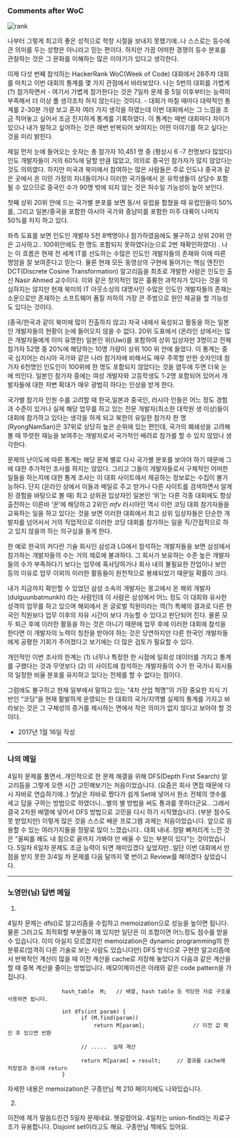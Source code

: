 
### Comments after WoC


![rank](https://cloud.githubusercontent.com/assets/5623445/21991503/e5344164-dbe0-11e6-8974-4a8492b8994b.PNG)

나부터 그렇게 최고의 좋은 성적으로 학창 시절을 보내지 못했기에..나 스스로는 등수에 큰 의미를 두는 성향은 아니라고 믿는 편이다. 하지만 가끔 어떠한 경쟁의 등수 분포를 관찰하는 것은 그 문화를 이해하는 많은 이야기가 있다고 생각한다. 

이제 다섯 번째 참석하는 HackerRank WoC(Week of Code) 대회에서 28주차 대회를 마치고 이번 대회의 통계를 몇 가지 관점에서 바라보았다. 나는 5번의 대회를 가볍게(?) 참가하면서 - 여기서 가볍게 참가한다는 것은 7일차 문제 중 5일 이후부터는 능력이 부족해서 더 이상 풀 생각조차 하지 않는다는 것이다. - 대회가 마칠 때마다 대략적인 통계를 2-30분 가량 보고 혼자 여러 가지 생각을 하였는데 이번 대회에서는 그 느낌을 조금 적어놓고 싶어서 조금 진지하게 통계를 기록하였다. 이 통계는 매번 대회마다 차이가 있으나 내가 말하고 싶어하는 것은 매번 반복되어 보여지는 어떤 이야기를 하고 싶다는 것을 미리 밝힌다.

제일 먼저 눈에 들어오는 숫자는 총 참가자 10,451 명 중 (평상시 6 -7 천명보다 많았다) 인도 개발자들이 거의 60%에 달할 만큼 많았고, 의의로 중국인 참가자가 많지 않았다는 것도  의외였다. 하지만 미국과 북미에서 참여하는 많은 사람들은 주로 인도나 중국과 같은 곳에서 온 이민 가정의 자녀들이거나 이러한 국가들에서 온 유학생들이 상당수 포함될 수 있으므로 중국인 수가 90명 밖에 되지 않는 것은 허수일 가능성이 높아 보인다. 

첫째 상위 20위 안에 드는 국가별 분포를 보면 동/서 유럽을 합쳤을 때 유럽인들이 50% 를, 그리고 일본/중국을 포함한 아시아 국가와 중남미를 포함한 미주 대륙이 나머지 50%를 차지 하고 있다. 

좌측 도표를 보면 인도인 개발자 5천 8백명이나 참가하였음에도 불구하고 상위 20위 안은 고사하고.. 100위안에도 한 명도 포함되지 못하였다(눈으로 2번 재확인하였다) . 나는 이 흐름은 현재 전 세계 IT를 선도하는 수많은 인도인 개발자들의 존재와 이에 따른 명암을 잘 보여준다고 믿는다. 물론 현재 모든 동영상의 구현에 들어가는 핵심 엔진인 DCT(Discrete Cosine Transformation) 알고리듬을 최초로 개발한 사람은 인도인 출신 Nasir Ahmed 교수이다. 이와 같은 창의적인 많은 훌륭한 과학자가 있다는 것을 의심하지는 않지만 현재 북미의 IT 아웃소싱의 대명사인 수많은 인도인 개발자들의 존재는 소문으로만 존재하는 소프트웨어 품질 저하의 가장 큰 주범으로 원인 제공을 할 가능성도 있다는 것이다. 

(중국/한국과 같이 북미에 많이 진출하지 않고) 자국 내에서 육성되고 활동을 하는 일본인 개발자들의 현황이 눈에 들어오지 않을 수 없다. 20위 도표에서 (온라인 상에서는 많은 개발자들에게 이미 유명한) 일본인 위(Uwi)를 포함하여 상위 입상자만 3명이고 전체 참가자 52명 중 20%에 해당하는 10명 가량이 상위 100 위 안에 들었다. 이 통계는 중국 심지어는 러시아 국가와 같은 나라 참가자에 비해서도 매우 주목할 만한 숫자인데 참가자 6천명인 인도인이 100위에 한 명도 포함되지 않았다는 것을 염두에 두면 더욱 눈에 띄인다. 일본인 참가자 중에는 여성 개발자와 고등학생도 1-2명 포함되어 있어서 개발자들에 대한 저변 확대가 매우 광범히 하다는 인상을 받게 한다. 

국가별 참가자 인원 수를 고려할 때 한국,일본과 중국인, 러시아 인들은 어느 정도 경험과 수준이 있거나 실제 해당 업무를 하고  있는 전문 개발자(최소한 대학원 생 이상)들이 대회에 참가하고 있다는 생각을 하게 되고 북한의 유일한 참가자 한 명 (RyongNamSan)은 37위로 상당히 높은 순위에 있는 편인데, 국가의 폐쇄성을 고려해볼 때 뚜렷한 재능을 보여주는 개발자로서 국가적인 배려로 참가를 할 수 있지 않았나 생각한다. 

문제의 난이도에 따른 통계는 해당 문제 별로 다시 국가별 분포를 보아야 하기 때문에 그에 대한 추가적인 조사를 하지는 않았다. 그리고 그들이 개발자들로서 구체적인 어떠한 일들을 하는지에 대한 통계 조사는 이 대회 사이트에서 제공하는 정보로는 수집이 불가능하다. 단지 (온라인 상에서 이들과 메일로 주고 받거나 다른 사이트를 검색하면서 알게 된 경험을 바탕으로 볼 때) 최고 상위권 입상자인 일본인 ‘위’는 다른 각종 대회에도 항상 출전하는 이른바 ‘꾼’에 해당하고 2위인 _mfv_ 러시아인 역시 이런 코딩 대회 참가자들을 교육하는 일을 하고 있다는 것을 보면 이러한 대회에서 최고 상위 입상자들은 단순한 개발자를 넘어서서 거의 직업적으로 이러한 코딩 대회를 참가하는 일을 직/간접적으로 하고 있지 않을까 하는 의구심을 들게 한다.

한 예로 한국의 커다란 기술 회사인 삼성과 LG에서 참석하는 개발자들을 보면 삼성에서 참가하는 개발자들의 수는 거의 제로에 불과하다. 그 회사가 보유하는 수준 높은 개발자들의 수가 부족하다기 보다는 업무에 혹사당하거나 회사 내의 불필요한 잔업이나 보안 등의 이유로 업무 이외의 이러한 활동들이 원천적으로 봉쇄되었기 때문일 확률이 크다.

내가 지금까지 확인할 수 있었던 삼성 소속의 개발자는 몽고에서 온 해외 개발자(dulguunbatmunkh) 라는 사람인데 이 사람은 삼성에서 어느 정도 이 대회와 유사한 성격의 업무를 하고 있으며 해외에서 온 글로벌 직원이라는 역(?) 특혜의 결과로 다른 한국인 직원보다 업무 이후의 자유 시간이 보다 가능할 수 있다고 판단되어 진다. 물론 모두 퇴근 후에 이러한 활동을 하는 것은 아니기 때문에 업무 후에 이러한 대회에 참석을 한다면 이 개발자의 노력이 칭찬을 받아야 하는 것은 당연하지만 다른 한국인 개발자들에게 공평한 기회가 주어졌다고 보기에는 더 많은 검토가 필요할 수 있다.

개인적인 이번 조사의 한계는 (1) 너무나 특정한 한 시점에 일회성 데이터를 가지고 통계를 구했다는 것과 무엇보다 (2) 이 사이트에 참석하는 개발자들의 수가 한 국가나 회사들의 일정한 비율 분포를 유지하고 있다는 전제를 할 수 없다는 점이다. 

그럼에도 불구하고 현재 일부에서 말하고 있는 “4차 산업 혁명”의 가장 중요한 지식 기반인 “코딩”을 현재 활발하게 운영되는 한 대회의 국가/지역별 실제의 통계를 가지고 바라보는 것은 그 구체성의 증거를 제시하는 면에서 작은 의미가 없지 않다고 보아야 할 것이다.


- 2017년 1월 16일 작성

---



###  나의 메일


4일차 문제를 풀면서..개인적으로 한 문제 해결을 위해 DFS(Depth First Search) 알고리듬을 그렇게 오랜 시간 고민해보기는 처음이었습니다. (요즘은 회사 면접 때문에 다시 자바로 연습하기에..) 첫날은 자바로 짰다가 쉽게 Set에 넣어서 원소 전체의 갯수를 세고 답을 구하는 방법으로 하였더니...별의 별 방법을 써도 통과를 못하더군요.. 그래서 결국 2차원 배열에 넣어서 DFS 방법으로 고민을 다시 하기 시작했습니다. (부분 점수도 못 받았지만) 이렇게 많은 것을 스스로 배운 프로그램 과제는 처음이었습니다. 앞으로 응용할 수 있는 여러가지들을 정말로 많이 느꼈습니다..
대회 내내..정말 뼈저리게 느낀 것은 “꼴찌를 해도 내 힘으로 끝까지 가봐야 만 배울 수 있는 부분이 있다”는 것이었습니다.  5일차 6일차 문제도 조금 능력이 되면 재미있겠다 싶었지만..일단 이번 대회에서 만점을 받지 못한 3/4일 차 문제를 다음 달까지 몇 번이고 Review를 해야겠다 싶었습니다.

---

###  노영만(님) 답변 메일
1)
4일차 문제는 dfs()로 알고리즘을 수립하고 memoization으로 성능을 높이면 됩니다.
물론 그러고도 최적화할 부분들이 꽤 있지만 일단은 이 조합이면 어느정도 점수를 받을 수 있습니다.
이미 아실지 모르겠지만 memoization은 dynamic programming의 한 분류로(엄격히 다른 기술로 보는 사람도 있습니다만)
DFS 방식으로 구현한 알고리즘에서 반복적인 계산이 많을 때 이전 계산을 cache로 저장해 놓았다가
다음과 같은 계산을 할 때 중복 계산을 줄이는 방법입니다.
메모이제이션은 아래와 같은 code pattern을 가집니다.

```
                 hash_table  M;   // 배열, hash table 등 적당한 자료 구조를 사용하면 됩니다.

                 int dfs(int param) {
                       if (M.find(param))
                           return M[param];               // 이전 값 확인 후 있으면 반환

                       // .....  실제 계산

                       return M[param] = result;     // 결과를 cache에 저장함과 동시에 return
                 }                
```
자세한 내용은 memoization은 구종만님 책 210 페이지에도 나와있습니다.

2)
이전에 제가 말씀드린건 5일차 문제네요. 헷갈렸어요.
4일차는 union-find라는 자료구조가 유용합니다. Disjoint set이라고도 해요.
구종만님 책에도 있어요.


